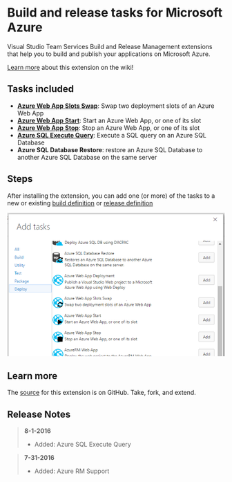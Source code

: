 # Build and release tasks for Microsoft Azure

Visual Studio Team Services Build and Release Management extensions that help you to build and publish your applications on Microsoft Azure.

[Learn more](https://github.com/geeklearningio/gl-vsts-tasks-azure/wiki) about this extension on the wiki!

## Tasks included

* **[Azure Web App Slots Swap](https://github.com/geeklearningio/gl-vsts-tasks-azure/wiki/Azure-Web-App-Slots-Swap)**: Swap two deployment slots of an Azure Web App
* **[Azure Web App Start](https://github.com/geeklearningio/gl-vsts-tasks-azure/wiki/Azure-Web-App-Start)**: Start an Azure Web App, or one of its slot
* **[Azure Web App Stop](https://github.com/geeklearningio/gl-vsts-tasks-azure/wiki/Azure-Web-App-Stop)**: Stop an Azure Web App, or one of its slot
* **[Azure SQL Execute Query](https://github.com/geeklearningio/gl-vsts-tasks-azure/wiki/Azure-SQL-Execute-Query)**: Execute a SQL query on an Azure SQL Database
* **Azure SQL Database Restore**: restore an Azure SQL Database to another Azure SQL Database on the same server

## Steps

After installing the extension, you can add one (or more) of the tasks to a new or existing [build definition](https://www.visualstudio.com/en-us/docs/build/define/create) or [release definition](https://www.visualstudio.com/en-us/docs/release/author-release-definition/more-release-definition)

![add-task](Screenshots/Add-Tasks.png)

## Learn more

The [source](https://github.com/geeklearningio/gl-vsts-tasks-azure) for this extension is on GitHub. Take, fork, and extend.

## Release Notes

> **8-1-2016**
> - Added: Azure SQL Execute Query

> **7-31-2016**
> - Added: Azure RM Support
